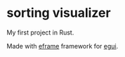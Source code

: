 # sorting visualizer

My first project in Rust.

Made with [eframe](https://github.com/emilk/egui/tree/master/crates/eframe) framework for [egui](https://github.com/emilk/egui/).
